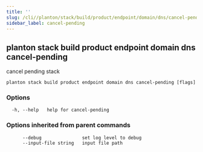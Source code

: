 ```yaml
---
title: ''
slug: /cli//planton/stack/build/product/endpoint/domain/dns/cancel-pending
sidebar_label: cancel-pending
---
```

## planton stack build product endpoint domain dns cancel-pending

cancel pending stack

```
planton stack build product endpoint domain dns cancel-pending [flags]
```

### Options

```
  -h, --help   help for cancel-pending
```

### Options inherited from parent commands

```
      --debug               set log level to debug
      --input-file string   input file path
```

